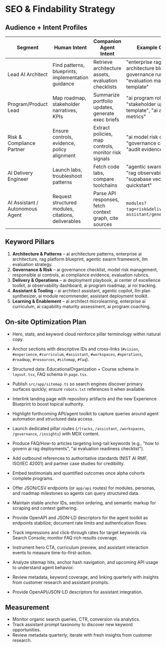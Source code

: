 # SEO & Findability Strategy

## Audience + Intent Profiles
| Segment | Human Intent | Companion Agent Intent | Example Queries |
| --- | --- | --- | --- |
| Lead AI Architect | Find patterns, blueprints, implementation guidance | Retrieve architecture assets, evaluation checklists | "enterprise rag architecture blueprint", "ai governance runbook", "evaluation matrix template" |
| Program/Product Lead | Map roadmap, stakeholder narratives, KPIs | Summarize portfolio updates, generate exec briefs | "ai program rollout plan", "stakeholder update template", "ai adoption metrics" |
| Risk & Compliance Partner | Ensure controls, evidence, policy alignment | Extract policies, map controls, monitor risk signals | "ai model risk controls", "governance checklist", "audit evidence template" |
| AI Delivery Engineer | Launch labs, troubleshoot patterns | Fetch code labs, compare toolchains | "agentic swarm starter", "rag observability toolkit", "supabase vector quickstart" |
| AI Assistant / Autonomous Agent | Request structured modules, citations, deliverables | Parse API responses, fetch context graph, cite sources | `modules?tag=risk&deliverable=adr`, `assistant/generate-plan` |

## Keyword Pillars
1. **Architecture & Patterns** – ai architecture patterns, enterprise ai architecture, rag platform blueprint, agentic swarm framework, llm evaluation strategy.
2. **Governance & Risk** – ai governance checklist, model risk management, responsible ai controls, ai compliance evidence, evaluation rubrics.
3. **Delivery & Operations** – ai deployment playbook, ai center of excellence toolkit, ai observability dashboard, ai program roadmap, ai roi tracking.
4. **Assistant & Tooling** – ai architect assistant, agentic copilot, llm plan synthesizer, ai module recommender, assistant deployment toolkit.
5. **Learning & Enablement** – ai architect microlearning, enterprise ai curriculum, ai capability maturity assessment, ai program coaching.

## On-site Optimization Plan
- Hero, stats, and keyword cloud reinforce pillar terminology within natural copy.
- Anchor sections with descriptive IDs and cross-links (`#vision`, `#experience`, `#curriculum`, `#assistant`, `#workspaces`, `#operations`, `#roadmap`, `#resources`, `#sitemap`, `#faq`).
- Structured data: EducationalOrganization + Course schema in `layout.tsx`, FAQ schema in `page.tsx`.
- Publish `src/app/sitemap.ts` so search engines discover primary surfaces quickly; ensure `robots.txt` references it when available.
- Interlink landing page with repository artifacts and the new Experience Blueprint to boost topical authority.
- Highlight forthcoming API/agent toolkit to capture queries around agent automation and structured data access.
- Launch dedicated pillar routes (`/tracks`, `/assistant`, `/workspaces`, `/governance`, `/insights`) with MDX content.
- Produce FAQ/How-to articles targeting long-tail keywords (e.g., "how to govern ai rag deployments", "ai evaluation readiness checklist").
- Add outbound references to authoritative standards (NIST AI RMF, ISO/IEC 42001) and partner case studies for credibility.
- Embed testimonials and quantified outcomes once alpha cohorts complete programs.
- Offer JSON/CSV endpoints (or `app/api` routes) for modules, personas, and roadmap milestones so agents can query structured data.
- Maintain stable anchor IDs, section ordering, and semantic markup for scraping and context gathering.
- Provide OpenAPI and JSON-LD descriptors for the agent toolkit as endpoints stabilize; document rate limits and authentication flows.

- Track impressions and click-through rates for target keywords via Search Console; monitor FAQ rich results coverage.
- Instrument hero CTA, curriculum preview, and assistant interaction events to measure time-to-first-action.
- Analyze sitemap hits, anchor hash navigation, and upcoming API usage to understand agent behavior.
- Review metadata, keyword coverage, and linking quarterly with insights from customer research and assistant prompts.
- Provide OpenAPI/JSON-LD descriptors for assistant integration.

## Measurement
- Monitor organic search queries, CTR, conversion via analytics.
- Track assistant prompt taxonomy to discover new keyword opportunities.
- Review metadata quarterly; iterate with fresh insights from customer research.
